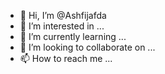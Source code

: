 - 👋 Hi, I’m @Ashfijafda
- 👀 I’m interested in ...
- 🌱 I’m currently learning ...
- 💞️ I’m looking to collaborate on ...
- 📫 How to reach me ...

<!---
Ashfijafda/Ashfijafda is a ✨ special ✨ repository because its `README.md` (this file) appears on your GitHub profile.
You can click the Preview link to take a look at your changes.
--->
